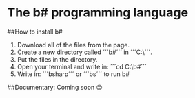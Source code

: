 # The b# programming language

##How to install b#
1. Download all of the files from the page.
2. Create a new directory called ´´´b#´´´ in ´´´C:\´´´.
3. Put the files in the directory.
4. Open your terminal and write in: ´´´cd C:\b#´´´
5. Write in: ´´´bsharp´´´ or ´´´bs´´´ to run b#

##Documentary:
Coming soon 😊
